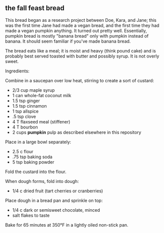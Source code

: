 the fall feast bread
---
This bread began as a research project between Doe, Kara, and Jane; this was the first time Jane had made a vegan bread, and the first time they had made a vegan pumpkin anything. It turned out pretty well. Essentially, pumpkin bread is mostly "banana bread" only with pumpkin instead of banana. It should seem familiar if you've made banana bread.

The bread eats like a meal; it is moist and heavy (think pound cake) and is probably best served toasted with butter and possibly syrup. It is not overly sweet.

Ingredients:

Combine in a saucepan over low heat, stirring to create a sort of custard:
- 2/3 cup maple syrup
- 1 can whole-fat coconut milk
- 1.5 tsp ginger
- 1.5 tsp cinnamon
- 1 tsp allspice
- .5 tsp clove
- 4 T flaxseed meal (stiffener)
- 4 T bourbon
- 2 cups **pumpkin** pulp as described elsewhere in this repository

Place in a large bowl separately:
- 2.5 c flour
- .75 tsp baking soda
- 5 tsp baking powder

Fold the custard into the flour.

When dough forms, fold into dough:
- 1/4 c dried fruit (tart cherries or cranberries)

Place dough in a bread pan and sprinkle on top:
- 1/4 c dark or semisweet chocolate, minced
- salt flakes to taste

Bake for 65 minutes at 350°F in a lightly oiled non-stick pan.
